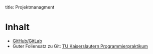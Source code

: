 title: Projektmanagment

# Inhalt
* [GitHub/GitLab]({filename}uebung_github.md)
* Guter Foliensatz zu Git: [TU Kaiserslautern Programmierpraktikum](https://pl.cs.uni-kl.de/homepage/teaching/ss22/pp/folien/04.pdf)
